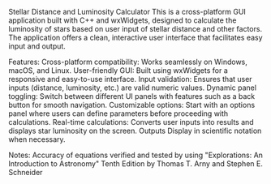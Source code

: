 Stellar Distance and Luminosity Calculator 
This is a cross-platform GUI application built with C++ and wxWidgets, designed to calculate the luminosity of stars based on user input of stellar distance and other factors. The application offers a clean, interactive user interface that facilitates easy input and output.

Features:
Cross-platform compatibility: Works seamlessly on Windows, macOS, and Linux.
User-friendly GUI: Built using wxWidgets for a responsive and easy-to-use interface.
Input validation: Ensures that user inputs (distance, luminosity, etc.) are valid numeric values.
Dynamic panel toggling: Switch between different UI panels with features such as a back button for smooth navigation.
Customizable options: Start with an options panel where users can define parameters before proceeding with calculations.
Real-time calculations: Converts user inputs into results and displays star luminosity on the screen.
Outputs Display in scientific notation when necessary.

Notes:
Accuracy of equations verified and tested by using "Explorations: An Introduction to Astronomy" Tenth Edition by Thomas T. Arny and Stephen E. Schneider
